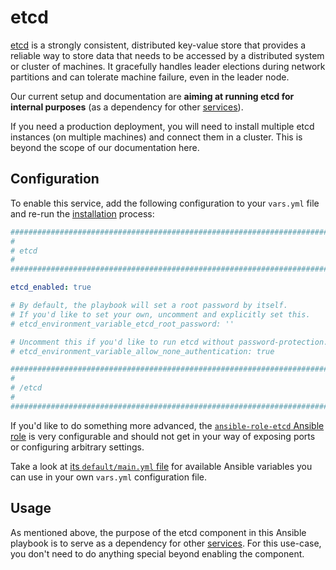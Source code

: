 # etcd

[etcd](https://etcd.io/) is a strongly consistent, distributed key-value store that provides a reliable way to store data that needs to be accessed by a distributed system or cluster of machines. It gracefully handles leader elections during network partitions and can tolerate machine failure, even in the leader node.

Our current setup and documentation are **aiming at running etcd for internal purposes** (as a dependency for other [services](../supported-services.md)).

If you need a production deployment, you will need to install multiple etcd instances (on multiple machines) and connect them in a cluster.
This is beyond the scope of our documentation here.

## Configuration

To enable this service, add the following configuration to your `vars.yml` file and re-run the [installation](../installing.md) process:

```yaml
########################################################################
#                                                                      #
# etcd                                                                 #
#                                                                      #
########################################################################

etcd_enabled: true

# By default, the playbook will set a root password by itself.
# If you'd like to set your own, uncomment and explicitly set this.
# etcd_environment_variable_etcd_root_password: ''

# Uncomment this if you'd like to run etcd without password-protection.
# etcd_environment_variable_allow_none_authentication: true

########################################################################
#                                                                      #
# /etcd                                                                #
#                                                                      #
########################################################################
```

If you'd like to do something more advanced, the [`ansible-role-etcd` Ansible role](https://github.com/mother-of-all-self-hosting/ansible-role-etcd) is very configurable and should not get in your way of exposing ports or configuring arbitrary settings.

Take a look at [its `default/main.yml` file](https://github.com/mother-of-all-self-hosting/ansible-role-etcd/blob/main/defaults/main.yml) for available Ansible variables you can use in your own `vars.yml` configuration file.


## Usage

As mentioned above, the purpose of the etcd component in this Ansible playbook is to serve as a dependency for other [services](../supported-services.md). For this use-case, you don't need to do anything special beyond enabling the component.
